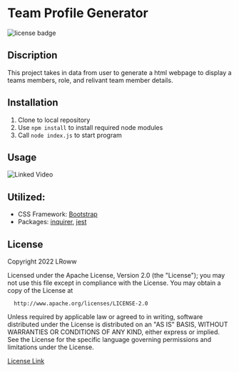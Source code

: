 # Team Profile Generator
  ![license badge](https://img.shields.io/badge/license-Apache-blue)

  ## Discription
  This project takes in data from user to generate a html webpage to display a teams members, role, and relivant team member details. 

  ## Installation
  1. Clone to local repository 
  2. Use `npm install` to install required node modules
  3. Call `node index.js` to start program

  ## Usage 
  ![Linked Video]()

  ## Utilized: 
  - CSS Framework: [Bootstrap](https://getbootstrap.com/)
  - Packages: [inquirer](https://www.npmjs.com/package/inquirer), [jest](https://www.npmjs.com/package/jest)

  ## License
  Copyright 2022 LRoww

  Licensed under the Apache License, Version 2.0 (the "License");
  you may not use this file except in compliance with the License.
  You may obtain a copy of the License at
  
      http://www.apache.org/licenses/LICENSE-2.0
  
  Unless required by applicable law or agreed to in writing, software
  distributed under the License is distributed on an "AS IS" BASIS,
  WITHOUT WARRANTIES OR CONDITIONS OF ANY KIND, either express or implied.
  See the License for the specific language governing permissions and
  limitations under the License.
    
  [License Link](http://www.apache.org/licenses/LICENSE-2.0)
  